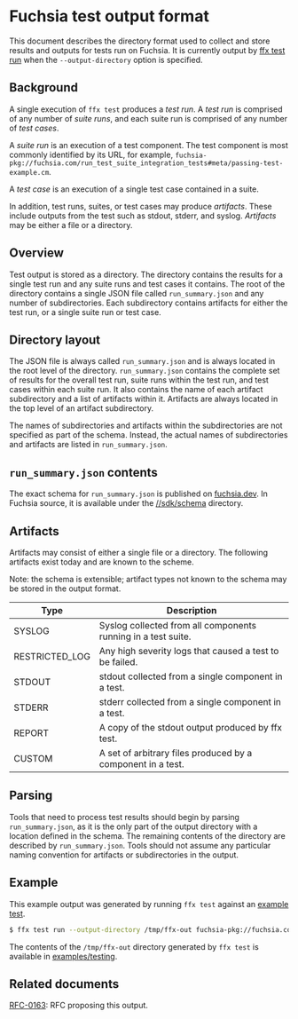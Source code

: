 # Fuchsia test output format

This document describes the directory format used to collect and store results
and outputs for tests run on Fuchsia. It is currently output by
[ffx test run][ffx-test] when the `--output-directory` option is specified.

## Background

A single execution of `ffx test` produces a *test run*. A *test run* is
comprised of any number of *suite runs*, and each suite run is comprised of
any number of *test cases*.

A *suite run* is an execution of a test component. The test component is most
commonly identified by its URL, for example,
`fuchsia-pkg://fuchsia.com/run_test_suite_integration_tests#meta/passing-test-example.cm`.

A *test case* is an execution of a single test case contained in a suite.

In addition, test runs, suites, or test cases may produce *artifacts*. These
include outputs from the test such as stdout, stderr, and syslog. *Artifacts*
may be either a file or a directory.

## Overview

Test output is stored as a directory. The directory contains the results for a
single test run and any suite runs and test cases it contains. The root of the
directory contains a single JSON file called `run_summary.json` and any number
of subdirectories. Each subdirectory contains artifacts for either the test
run, or a single suite run or test case.

## Directory layout

The JSON file is always called `run_summary.json` and is always located in the
root level of the directory. `run_summary.json` contains the complete set of
results for the overall test run, suite runs within the test run, and test
cases within each suite run. It also contains the name of each artifact
subdirectory and a list of artifacts within it. Artifacts are always located in
the top level of an artifact subdirectory.

The names of subdirectories and artifacts within the subdirectories are not
specified as part of the schema. Instead, the actual names of subdirectories
and artifacts are listed in `run_summary.json`.

## `run_summary.json` contents

The exact schema for `run_summary.json` is published on
[fuchsia.dev][schema-in-fuchsia-dev]. In Fuchsia source, it is available under
the [//sdk/schema][schema-in-source] directory.

## Artifacts

Artifacts may consist of either a single file or a directory. The following
artifacts exist today and are known to the scheme.

Note: the schema is extensible; artifact types not known to the schema may be
stored in the output format.

| Type           | Description                                                   |
| -------------- | ------------------------------------------------------------- |
| SYSLOG         | Syslog collected from all components running in a test suite. |
| RESTRICTED_LOG | Any high severity logs that caused a test to be failed.       |
| STDOUT         | stdout collected from a single component in a test.           |
| STDERR         | stderr collected from a single component in a test.           |
| REPORT         | A copy of the stdout output produced by ffx test.             |
| CUSTOM         | A set of arbitrary files produced by a component in a test.   |

## Parsing

Tools that need to process test results should begin by parsing
`run_summary.json`, as it is the only part of the output directory with a
location defined in the schema. The remaining contents of the directory are
described by `run_summary.json`. Tools should not assume any particular naming
convention for artifacts or subdirectories in the output.

## Example

This example output was generated by running `ffx test` against an
[example test][example-test].

```bash
$ ffx test run --output-directory /tmp/ffx-out fuchsia-pkg://fuchsia.com/stdout-test#meta/stdout-test.cm
```

The contents of the `/tmp/ffx-out` directory generated by `ffx test` is
available in [examples/testing][example-output-dir].

## Related documents

[RFC-0163][output-rfc]: RFC proposing this output.

[example-output-dir]: /examples/testing/output-directory
[example-test]: /examples/testing/src/stdout_test.rs
[ffx-test]: https://fuchsia.dev/reference/tools/sdk/ffx#run_3
[schema-in-source]: /sdk/schema/ffx_test
[schema-in-fuchsia-dev]: https://fuchsia.dev/schema/ffx_test/run_summary-8d1dd964.json
[output-rfc]: /docs/contribute/governance/rfcs/0163_test_output_format.md

